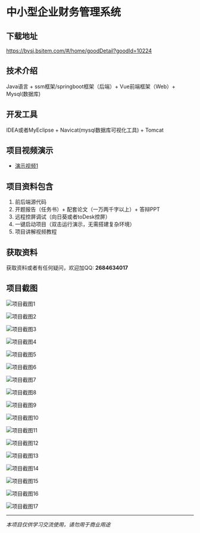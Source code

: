 # 中小型企业财务管理系统

## 下载地址
https://bysj.bsitem.com/#/home/goodDetail?goodId=10224

## 技术介绍
Java语言 + ssm框架/springboot框架（后端）+ Vue前端框架（Web）+ Mysql(数据库)

## 开发工具
IDEA或者MyEclipse + Navicat(mysql数据库可视化工具) + Tomcat

## 项目视频演示
- [演示视频1](https://graduation-images.oss-cn-beijing.aliyuncs.com/videos/828%E5%A5%97ssm%E5%BD%95%E5%83%8F/10224_ssm067%E4%B8%AD%E5%B0%8F%E5%9E%8B%E4%BC%81%E4%B8%9A%E8%B4%A2%E5%8A%A1%E7%AE%A1%E7%90%86%E7%B3%BB%E7%BB%9F%E5%BD%95%E5%83%8F.mp4)

## 项目资料包含
1. 前后端源代码
2. 开题报告（任务书）+ 配套论文（一万两千字以上）+ 答辩PPT
3. 远程控屏调试（向日葵或者toDesk控屏）
4. 一键启动项目（双击运行演示，无需搭建复杂环境）
5. 项目讲解视频教程

## 获取资料
获取资料或者有任何疑问，欢迎加QQ: **2684634017**

## 项目截图
![项目截图1](https://graduation-images.oss-cn-beijing.aliyuncs.com/图片/10224/毕设论坛项目主图.jpg)

![项目截图2](https://graduation-images.oss-cn-beijing.aliyuncs.com/图片/10224/1.png)

![项目截图3](https://graduation-images.oss-cn-beijing.aliyuncs.com/图片/10224/2.png)

![项目截图4](https://graduation-images.oss-cn-beijing.aliyuncs.com/图片/10224/3.png)

![项目截图5](https://graduation-images.oss-cn-beijing.aliyuncs.com/图片/10224/4.png)

![项目截图6](https://graduation-images.oss-cn-beijing.aliyuncs.com/图片/10224/5.png)

![项目截图7](https://graduation-images.oss-cn-beijing.aliyuncs.com/图片/10224/6.png)

![项目截图8](https://graduation-images.oss-cn-beijing.aliyuncs.com/图片/10224/7.png)

![项目截图9](https://graduation-images.oss-cn-beijing.aliyuncs.com/图片/10224/8.png)

![项目截图10](https://graduation-images.oss-cn-beijing.aliyuncs.com/图片/10224/9.png)

![项目截图11](https://graduation-images.oss-cn-beijing.aliyuncs.com/图片/10224/10.png)

![项目截图12](https://graduation-images.oss-cn-beijing.aliyuncs.com/图片/10224/11.png)

![项目截图13](https://graduation-images.oss-cn-beijing.aliyuncs.com/图片/10224/12.png)

![项目截图14](https://graduation-images.oss-cn-beijing.aliyuncs.com/图片/10224/13.png)

![项目截图15](https://graduation-images.oss-cn-beijing.aliyuncs.com/图片/10224/14.png)

![项目截图16](https://graduation-images.oss-cn-beijing.aliyuncs.com/图片/10224/15.png)

![项目截图17](https://graduation-images.oss-cn-beijing.aliyuncs.com/图片/10224/16.png)

---
*本项目仅供学习交流使用，请勿用于商业用途*
